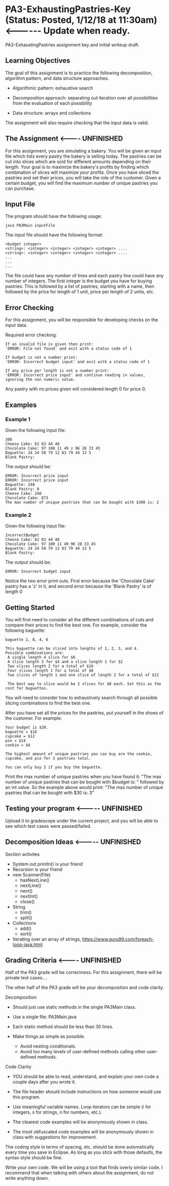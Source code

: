 # PA3-ExhaustingPastries-Key (Status: Posted, 1/12/18 at 11:30am)  <------ Update when ready.

PA3-ExhaustingPastries assignment key and initial writeup draft.

## Learning Objectives
The goal of this assignment is to practice the following decomposition, algorithm pattern, and data structure approaches.

 - Algorithmic pattern: exhaustive search

 - Decomposition approach: separating out iteration over all possibilities from the evaluation of each possibility

 - Data structure: arrays and collections

The assignment will also require checking that the input data is valid.

## The Assignment <---- UNFINISHED

For this assignment, you are simulating a bakery.
You will be given an input file which lists every pastry the bakery is selling today.
The pastries can be cut into slices which are sold for different amounts depending on their length.
Your goal is to maximize the bakery's profits by finding which combination of slices will maximize your profits.
Once you have sliced the pastries and set their prices, you will take the role of the customer. Given a certain budget, you will find the maximum number of unique pastries you can purchase.


## Input File

The program should have the following usage: 

```
java PA3Main inputFile
```

The input file should have the following format:
```
<budget integer>
<string>: <integer> <integer> <integer> <integer> ....
<string>: <integer> <integer> <integer> <integer> ....
...
...
...
```
The file could have any number of lines and each pastry line could have any number of integers. The first integer is the budget you have for buying pastries. This is followed by a list of pastries, starting with a name, then followed by the price for 
length of 1 unit, price per length of 2 units, etc.



## Error Checking
For this assignment, you will be responsible for developing checks on the input data.

Required error checking:
```
If an invalid file is given then print:
'ERROR: File not found' and exit with a status code of 1

If budget is not a number print:
'ERROR: Incorrect budget input' and exit with a status code of 1

If any price per length is not a number print:
'ERROR: Incorrect price input' and continue reading in values, ignoring the non numeric value.
  ```
  

Any pastry with no prices given will considered length 0 for price 0.

## Examples

### Example 1
Given the following input file:
```
300
Cheese Cake: 62 83 44 48 
Chocolate Cake: 97 100 11 49 z 96 28 33 45 
Baguette: 24 24 58 79 12 83 79 44 13 5 
Blank Pastry: 
```

The output should be: 
```
ERROR: Incorrect price input
ERROR: Incorrect price input
Baguette: 240
Blank Pastry: 0
Cheese Cake: 248
Chocolate Cake: 873
The max number of unique pastries that can be bought with $300 is: 2
```
### Example 2
Given the following input file:

```
IncorrectBudget
Cheese Cake: 62 83 44 48 
Chocolate Cake: 97 100 11 49 96 28 33 45 
Baguette: 24 24 58 79 12 83 79 44 13 5 
Blank Pastry: 
```
The output should be: 
```
ERROR: Incorrect budget input

```
Notice the two error print outs. First error because the 'Chocolate Cake' pastry has a 'z' in it, and second
error because the 'Blank Pastry' is of length 0

## Getting Started
You will first need to consider all the different combinations of cuts and compare their prices to find the best one. 
For example, consider the following baguette:
```
baguette 2, 8, 4, 6

This baguette can be sliced into lengths of 1, 2, 3, and 4. 
Possible combinations are:
 A single length 4 slice for $6
 A slice length 3 for $4 and a slice length 1 for $2
 Two slices length 2 for a total of $16
 Four slices length 1 for a total of $8
 Two slices of length 1 and one slice of length 2 for a total of $12
 
 The best way to slice would be 2 slices for $8 each. Set this as the cost for baguettes.  
```

You will need to consider how to exhaustively search through all possible slicing combinations to find the best one.

After you have set all the prices for the pastries, put yourself in the shoes of the customer. For example:
```
Your budget is $30.
baguette = $16
cupcake = $12
pie = $14
cookie = $4

The highest amount of unique pastries you can buy are the cookie, cupcake, and pie for 3 pastries total.

You can only buy 2 if you buy the baguette.

```

Print the max number of unique pastries when you have found it:
"The max number of unique pastries that can be bought with $budget is: " followed by an int value.
So the example above would print:
"The max number of unique pastries that can be bought with $30 is: 3" 

## Testing your program <----- UNFINISHED


Upload it to gradescope under the current project, and you will be able to see which test cases were passed/failed.


## Decomposition Ideas <----- UNFINISHED

Section activites
* System.out.println() is your friend
* Recursion is your friend
* new Scanner(File)
  * hasNextLine()
  * nextLine()
  * next()
  * nextInt()
  * close()
* String
  * trim()
  * split()
* Collections
  * add()
  * sort()
* Iterating over an array of strings,
  https://www.guru99.com/foreach-loop-java.html


## Grading Criteria <---- UNFINISHED

Half of the PA3 grade will be correctness. For this assignment, there will be private test cases....


The other half of the PA3 grade will be your decomposition and code clarity.

Decomposition
* Should just use static methods in the single PA3Main class.

* Use a single file: PA3Main.java

* Each static method should be less than 30 lines.

* Make things as simple as possible.
  * Avoid nesting conditionals.
  * Avoid too many levels of user-defined methods calling other
  user-defined methods.


Code Clarity
* YOU should be able to read, understand, and explain your own code
a couple days after you wrote it.

* The file header should include instructions on how someone would
use this program.

* Use meaningful variable names.  Loop iterators can
be simple (i for integers, s for strings, n for numbers, etc.).

* The clearest code examples will be anonymously shown in class.

* The most obfuscated code examples will be anonymously shown in class
with suggestions for improvement.


The coding style in terms of spacing, etc. should be done automatically
every time you save in Eclipse.  As long as you stick with those defaults,
the syntax style should be fine.

Write your own code.  We will be using a tool that finds overly similar code.
I recommend that when talking with others about the assignment, do not write
anything down.

